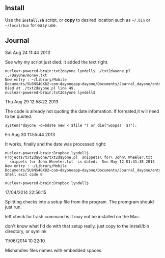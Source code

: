 ## Install

Use the **`install.sh`** script, or **copy** to desired location such as `~/.bin` or `~/local/bin` for easy use.


## Journal

Sat Aug 24 11:44 2013  

See why my script just died.  It added the text right.

    nuclear-powered-brain:txt2dayone lyndell$ ./txt2dayone.pl  ../DayOne/money.txt 
    New entry : ~/Library/Mobile
    Documents/5U8NS4GX82~com~dayoneapp~dayone/Documents/Journal_dayone/entries/EC35CFD4C0604F8AA02588F93BC3BC25.doentry
    Died at ./txt2dayone.pl line 49.
    nuclear-powered-brain:txt2dayone lyndell$



Thu Aug 29 12:58:22 2013  

The code is already not quoting the date infomration.  If formated,it will
need to be quoted.

    system("dayone -d=$date new < $file ") or die("woops!  $!");



Fri Aug 30 11:55:44 2013

It works, finally and the date was processed right:

    nuclear-powered-brain:Dropbox lyndell$ Projects/txt2dayone/txt2dayone.pl  snippets\ for\ John\ Wheeler.txt 
      snippets for John Wheeler.txt  is dated:  Sun May 12 01:41:38 2013 
    New entry : ~/Library/Mobile Documents/5U8NS4GX82~com~dayoneapp~dayone/Documents/Journal_dayone/entries/77250131498C4AAB9EC3C2E4420E308C.doentry
    Shell exit code 0

    nuclear-powered-brain:Dropbox lyndell$



17/04/2014 22:56:15

Splitting checks into a setup file from the program.  The promgram should just run.

left check for trash command is it may not be installed on the Mac.

don't know what I'd do with that setup really.  just copy to the install/bin directory, or symlink

11/06/2014 10:22:10

  Mishandles files names with embedded spaces.

